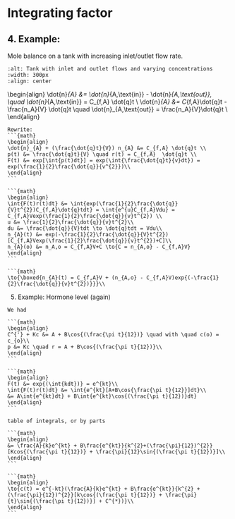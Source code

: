 # Integrating factor 

## 4. Example:

Mole balance on a tank with increasing inlet/outlet flow rate.

```{image} ./_images/Integrating_factors_image.jpg
:alt: Tank with inlet and outlet flows and varying concentrations
:width: 300px
:align: center
```

\begin{align}
\dot{n}_{A} &= \dot{n}_{A,\text{in}} - \dot{n}_{A,\text{out}}, \quad \dot{n}_{A,\text{in}} = C_{f,A} \dot{q}t \\
\dot{n}_{A} &= C_{f,A}\dot{q}t - \frac{n_A}{V} \dot{q}t \quad \dot{n}_{A,\text{out}} = \frac{n_A}{V}\dot{q}t \\
\end{align}



````{dropdown} 4. Solution
Rewrite: 
```{math}
\begin{align}
\dot{n}_{A} + (\frac{\dot{q}t}{V}) n_{A} &= C_{f,A} \dot{q}t \\
p(t) &= \frac{\dot{q}t}{V} \quad r(t) = C_{f,A}  \dot{q}t \\
F(t) &= exp[\int{p(t)dt}] = exp(\int{\frac{\dot{q}t}{v}dt}) = exp(\frac{1}{2}\frac{\dot{q}}{v^{2}})\\
\end{align}
```

```{math}
\begin{align}
\int{F(t)r(t)dt} &= \int{exp(\frac{1}{2}\frac{\dot{q}}{V}t^{2})C_{f,A}\dot{q}tdt} = \int{e^{u}C_{f,A}Vdu} = C_{f,A}Vexp(\frac{1}{2}\frac{\dot{q}}{v}t^{2}) \\
u &= \frac{1}{2}\frac{\dot{q}}{v}t^{2}\\
du &= \frac{\dot{q}}{V}tdt \to \dot{q}tdt = Vdu\\
n_{A}(t) &= exp(-\frac{1}{2}\frac{\dot{q}}{V}t^{2})[C_{f,A}Vexp(\frac{1}{2}\frac{\dot{q}}{v}t^{2})+C]\\
n_{A}(o) &= n_A,o = C_{f,A}V+C \to{C = n_{A,o} - C_{f,A}V}
\end{align}
```

```{math}
\to{\boxed{n_{A}(t) = C_{f,A}V + (n_{A,o} - C_{f,A}V)exp{(-\frac{1}{2}\frac{\dot{q}}{v}t^{2})}}}\\
````



5. Example: Hormone level (again)
`````{dropdown} 5. Solution
We had

```{math}
\begin{align}
C^{'} + Kc &= A + B\cos{(\frac{\pi t}{12})} \quad with \quad c(o) = c_{o}\\
p &= Kc \quad r = A + B\cos{(\frac{\pi t}{12})}\\
\end{align}
```

```{math}
\begin{align}
F(t) &= exp{(\int{kdt})} = e^{kt}\\
\int{F(t)r(t)dt} &= \int{e^{kt}[A+B\cos{\frac{\pi t}{12}}]dt}\\
&= A\int{e^{kt}dt} + B\int{e^{kt}\cos{(\frac{\pi t}{12})}dt}
\end{align}
```

table of integrals, or by parts

```{math}
\begin{align}
&= \frac{A}{k}e^{kt} + B\frac{e^{kt}}{k^{2}+(\frac{\pi}{12})^{2}}[Kcos{(\frac{\pi t}{12})} + \frac{\pi}{12}\sin{(\frac{\pi t}{12})}]\\
\end{align}
```

```{math}
\begin{align}
\to{c(t) = e^{-kt}(\frac{A}{k}e^{kt} + B\frac{e^{kt}}{k^{2} + (\frac{\pi}{12})^{2}}[k\cos{(\frac{\pi t}{12})} + \frac{\pi}{t}\sin{(\frac{\pi t}{12})}] + C^{*})}\\
\end{align}
```
`````
